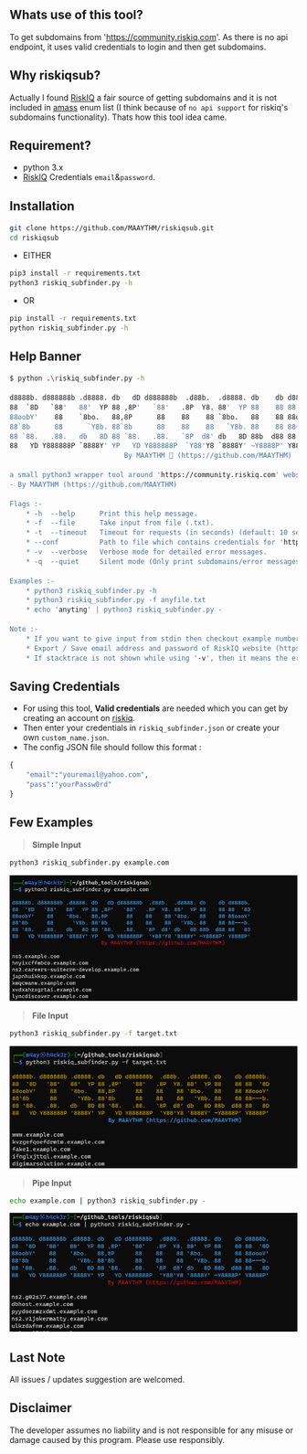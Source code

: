 ## Whats use of this tool?
To get subdomains from 'https://community.riskiq.com'. As there is no api endpoint, it uses valid credentials to login and then get subdomains.

## Why riskiqsub?
Actually I found [RiskIQ](https://community.riskiq.com) a fair source of getting subdomains and it is not included in [amass](https://github.com/OWASP/Amass) enum list (I think because of `no api support` for riskiq's subdomains functionality). Thats how this tool idea came.

## Requirement?
* python 3.x
* [RiskIQ](https://community.riskiq.com) Credentials `email`&`password`.

## Installation
```bash
git clone https://github.com/MAAYTHM/riskiqsub.git
cd riskiqsub
```
* EITHER
```bash
pip3 install -r requirements.txt
python3 riskiq_subfinder.py -h
```
* OR
```bash
pip install -r requirements.txt
python riskiq_subfinder.py -h
```

## Help Banner
```bash
$ python .\riskiq_subfinder.py -h

d8888b. d888888b .d8888. db   dD d888888b  .d88b.  .d8888. db    db d8888b. 
88  `8D   `88'   88'  YP 88 ,8P'   `88'   .8P  Y8. 88'  YP 88    88 88  `8D
88oobY'    88    `8bo.   88,8P      88    88    88 `8bo.   88    88 88oooY'
88`8b      88      `Y8b. 88`8b      88    88    88   `Y8b. 88    88 88~~~b.
88 `88.   .88.   db   8D 88 `88.   .88.   `8P  d8' db   8D 88b  d88 88   8D
88   YD Y888888P `8888Y' YP   YD Y888888P  `Y88'Y8 `8888Y' ~Y8888P' Y8888P'
                            By MAAYTHM 🥷 (https://github.com/MAAYTHM)

a small python3 wrapper tool around 'https://community.riskiq.com' website to find subdomains
- By MAAYTHM (https://github.com/MAAYTHM)

Flags :-
    * -h  --help      Print this help message.
    * -f  --file      Take input from file (.txt).
    * -t  --timeout   Timeout for requests (in seconds) (default: 10 seconds).
    * --conf          Path to file which contains credentials for 'https://community.riskiq.com/' (.json) (default - './riskiq_subfinder.json').
    * -v  --verbose   Verbose mode for detailed error messages.
    * -q  --quiet     Silent mode (Only print subdomains/error messages).

Examples :-
    * python3 riskiq_subfinder.py -h
    * python3 riskiq_subfinder.py -f anyfile.txt
    * echo 'anyting' | python3 riskiq_subfinder.py -

Note :-
    * If you want to give input from stdin then checkout example number 3 (above).
    * Export / Save email address and password of RiskIQ website (https://community.riskiq.com/login) in 'riskiq_subfinder.json'.
    * If stacktrace is not shown while using '-v', then it means the error is explained only with the single line printed with '[-] Error'.
```

## Saving Credentials
* For using this tool, **Valid credentials** are needed which you can get by creating an account on [riskiq](https://community.riskiq.com/login).
* Then enter your credentials in `riskiq_subfinder.json` or create your own `custom_name.json`.
* The config JSON file should follow this format :
```python
{
    "email":"youremail@yahoo.com",
    "pass":"yourPassw0rd"
}
```

## Few Examples
> **Simple Input**
```bash
python3 riskiq_subfinder.py example.com
```
![1.png](https://github.com/MAAYTHM/riskiqsub/raw/main/images/1.png)

> **File Input**
```bash
python3 riskiq_subfinder.py -f target.txt
```
![3.png](https://github.com/MAAYTHM/riskiqsub/raw/main/images/3.png)

> **Pipe Input**
```bash
echo example.com | python3 riskiq_subfinder.py -
```
![2.png](https://github.com/MAAYTHM/riskiqsub/raw/main/images/2.png)

## Last Note
All issues / updates suggestion are welcomed.

## Disclaimer
The developer assumes no liability and is not responsible for any misuse or damage caused by this program. Please use responsibly.
